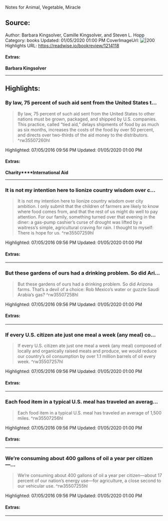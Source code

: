 Notes for Animal, Vegetable, Miracle

## Source:
Author: Barbara Kingsolver, Camille Kingsolver, and Steven L. Hopp
Category: books
Updated: 01/05/2020 01:00 PM
CoverImageUrl: 
![|200](https://images-na.ssl-images-amazon.com/images/I/51T5Uzk0TuL._SL200_.jpg)
Highlights URL: https://readwise.io/bookreview/1214118


#### Extras:
**Barbara Kingsolver**



 
-----
 ## Highlights:

### By law, 75 percent of such aid sent from the United States t...
>By law, 75 percent of such aid sent from the United States to other nations must be grown, packaged, and shipped by U.S. companies. This practice, called “tied aid,” delays shipments of food by as much as six months, increases the costs of the food by over 50 percent, and directs over two-thirds of the aid money to the distributors. ^rw35507260hl


Highlighted: 07/05/2016 09:56 PM
Updated: 01/05/2020 01:00 PM


#### Extras:
**Charity****International Aid**




------

### It is not my intention here to lionize country wisdom over c...
>It is not my intention here to lionize country wisdom over city ambition. I only submit that the children of farmers are likely to know where food comes from, and that the rest of us might do well to pay attention. For our family, something turned over that evening in the diner: a gas-pump cashier’s curse of drought was lifted by a waitress’s simple, agricultural craving for rain. I thought to myself: There is hope for us. ^rw35507259hl


Highlighted: 07/05/2016 09:56 PM
Updated: 01/05/2020 01:00 PM


#### Extras:





------

### But these gardens of ours had a drinking problem. So did Ari...
>But these gardens of ours had a drinking problem. So did Arizona farms. That’s a devil of a choice: Rob Mexico’s water or guzzle Saudi Arabia’s gas? ^rw35507258hl


Highlighted: 07/05/2016 09:56 PM
Updated: 01/05/2020 01:00 PM


#### Extras:





------

### If every U.S. citizen ate just one meal a week (any meal) co...
>If every U.S. citizen ate just one meal a week (any meal) composed of locally and organically raised meats and produce, we would reduce our country’s oil consumption by over 1.1 million barrels of oil every week. ^rw35507257hl


Highlighted: 07/05/2016 09:56 PM
Updated: 01/05/2020 01:00 PM


#### Extras:





------

### Each food item in a typical U.S. meal has traveled an averag...
>Each food item in a typical U.S. meal has traveled an average of 1,500 miles. ^rw35507256hl


Highlighted: 07/05/2016 09:56 PM
Updated: 01/05/2020 01:00 PM


#### Extras:





------

### We’re consuming about 400 gallons of oil a year per citizen—...
>We’re consuming about 400 gallons of oil a year per citizen—about 17 percent of our nation’s energy use—for agriculture, a close second to our vehicular use. ^rw35507255hl


Highlighted: 07/05/2016 09:56 PM
Updated: 01/05/2020 01:00 PM


#### Extras:





------

